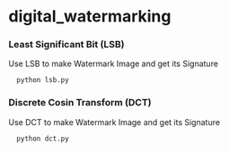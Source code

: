 # digital_watermarking

### Least Significant Bit (LSB)

Use LSB to make Watermark Image and get its Signature

```
  python lsb.py
```

### Discrete Cosin Transform (DCT)

Use DCT to make Watermark Image and get its Signature

```
  python dct.py
```
